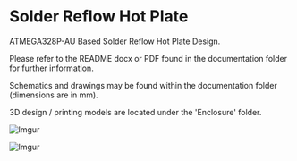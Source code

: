 # Solder Reflow Hot Plate
 ATMEGA328P-AU Based Solder Reflow Hot Plate Design.

 Please refer to the README docx or PDF found in the documentation folder for further information.
 
 Schematics and drawings may be found within the documentation folder (dimensions are in mm). 
 
 3D design / printing models are located under the 'Enclosure' folder.

 ![Imgur](https://i.imgur.com/dLIf8jR.jpg)

 ![Imgur](https://i.imgur.com/AIP3lvz.jpg)
